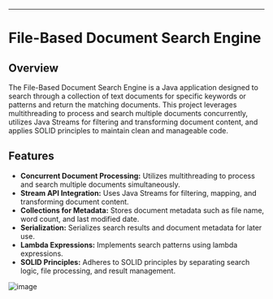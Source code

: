 
---

# File-Based Document Search Engine

## Overview

The File-Based Document Search Engine is a Java application designed to search through a collection of text documents for specific keywords or patterns and return the matching documents. This project leverages multithreading to process and search multiple documents concurrently, utilizes Java Streams for filtering and transforming document content, and applies SOLID principles to maintain clean and manageable code.

## Features

- **Concurrent Document Processing:** Utilizes multithreading to process and search multiple documents simultaneously.
- **Stream API Integration:** Uses Java Streams for filtering, mapping, and transforming document content.
- **Collections for Metadata:** Stores document metadata such as file name, word count, and last modified date.
- **Serialization:** Serializes search results and document metadata for later use.
- **Lambda Expressions:** Implements search patterns using lambda expressions.
- **SOLID Principles:** Adheres to SOLID principles by separating search logic, file processing, and result management.

![image](https://github.com/user-attachments/assets/6267cd05-6af9-45ed-9a97-e81ad84be8aa)
